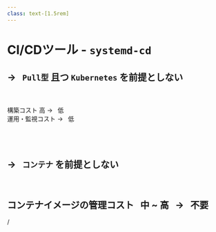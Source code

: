 ```yaml
---
class: text-[1.5rem]
---
```


# CI/CDツール - `systemd-cd`

<div class="grid divide-y divide-gray-700 mt-15">
<div v-click=1>

## → &nbsp; `Pull型` 且つ `Kubernetes` を前提としない

<br />
<br />

<div class="ml-8 text-3xl mb-2">
  <span class="inline-block w-[300px]">構築コスト</span>
  <span class="inline-block w-[40px] text-red-500">高</span>
  → &nbsp; <span class="text-green-500">低</span>
</div>
<div class="ml-8 text-3xl mb-2">
  <span class="inline-block w-[300px]">運用・監視コスト</span>
  <span class="inline-block w-[40px]" />
  → &nbsp; <span class="text-green-500">低</span>
</div>

<br />
</div>
<div v-click=2>

<br />

<br />

## → &nbsp; `コンテナ` を前提としない

<br />

<div class="ml-8">

## コンテナイメージの管理コスト &nbsp; <span class="text-yellow-500 font-bold">中</span> ~ <span class="text-red-500">高</span> &nbsp; → &nbsp; <span class="text-green-500">不要</span>
</div>

</div>
</div>

<div
  class="absolute bottom-[1rem] right-[1rem] text-[1rem]"
>
  <SlideCurrentNo /> / <SlidesTotal />
</div>